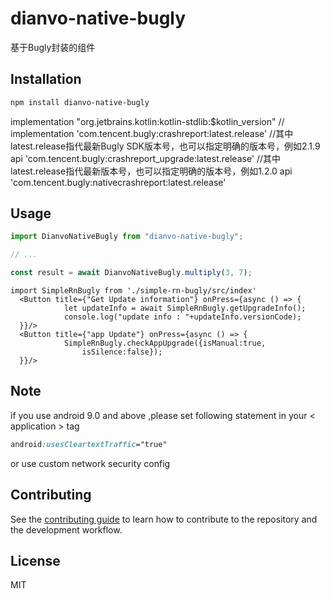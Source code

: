 # dianvo-native-bugly

基于Bugly封装的组件

## Installation

```sh
npm install dianvo-native-bugly
```

 implementation "org.jetbrains.kotlin:kotlin-stdlib:$kotlin_version"
  //    implementation 'com.tencent.bugly:crashreport:latest.release'
  //其中latest.release指代最新Bugly SDK版本号，也可以指定明确的版本号，例如2.1.9
  api 'com.tencent.bugly:crashreport_upgrade:latest.release'
//其中latest.release指代最新版本号，也可以指定明确的版本号，例如1.2.0
  api 'com.tencent.bugly:nativecrashreport:latest.release'

## Usage

```js
import DianvoNativeBugly from "dianvo-native-bugly";

// ...

const result = await DianvoNativeBugly.multiply(3, 7);
```
```
import SimpleRnBugly from './simple-rn-bugly/src/index'
  <Button title={"Get Update information"} onPress={async () => {
            let updateInfo = await SimpleRnBugly.getUpgradeInfo();
            console.log("update info : "+updateInfo.versionCode);
  }}/>
  <Button title={"app Update"} onPress={async () => {
            SimpleRnBugly.checkAppUpgrade({isManual:true,
                isSilence:false});
  }}/>
```

## Note
if you use android 9.0 and above ,please set following statement in your < application > tag
```css
android:usesCleartextTraffic="true"
```
or use custom network security config


## Contributing

See the [contributing guide](CONTRIBUTING.md) to learn how to contribute to the repository and the development workflow.

## License

MIT

